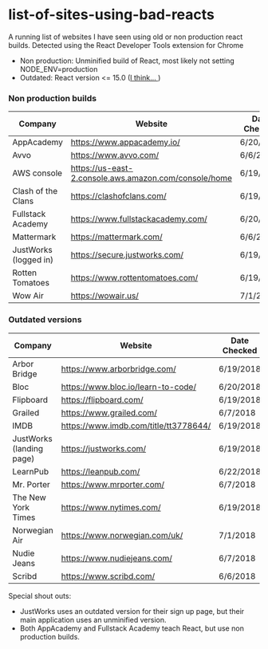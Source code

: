 # list-of-sites-using-bad-reacts
A running list of websites I have seen using old or non production react builds. Detected using the React Developer Tools extension for Chrome

* Non production: Unminified build of React, most likely not setting NODE_ENV=production
* Outdated: React version <= 15.0 ([I think... ](https://github.com/facebook/react-devtools/blob/2f05848dc8c68d939b3f9077f876650cf48e1874/backend/installGlobalHook.js#L112))

### Non production builds
| Company | Website | Date Checked |
|---------|---------|--------------|
| AppAcademy | https://www.appacademy.io/ | 6/20/2018 |
| Avvo | https://www.avvo.com/ | 6/6/2018 |
| AWS console | https://us-east-2.console.aws.amazon.com/console/home | 6/19/2018 |
| Clash of the Clans | https://clashofclans.com/ | 6/19/2018 |
| Fullstack Academy | https://www.fullstackacademy.com/ | 6/20/2018 |
| Mattermark |https://mattermark.com/ | 6/6/2018 |
| JustWorks (logged in) | https://secure.justworks.com/ | 6/19/2018 |
| Rotten Tomatoes | https://www.rottentomatoes.com/ | 6/19/2018 |
| Wow Air | https://wowair.us/ | 7/1/2018 |

### Outdated versions
| Company | Website | Date Checked |
|---------|---------|--------------|
| Arbor Bridge | https://www.arborbridge.com/ | 6/19/2018 |
| Bloc | https://www.bloc.io/learn-to-code/ | 6/20/2018 |
| Flipboard | https://flipboard.com/ | 6/19/2018 |
| Grailed | https://www.grailed.com/ | 6/7/2018 |
| IMDB | https://www.imdb.com/title/tt3778644/ | 6/19/2018 |
| JustWorks (landing page) | https://justworks.com/ | 6/19/2018 |
| LearnPub | https://leanpub.com/ | 6/22/2018 |
| Mr. Porter | https://www.mrporter.com/ | 6/7/2018 |
| The New York Times | https://www.nytimes.com/ | 6/19/2018 |
| Norwegian Air | https://www.norwegian.com/uk/ | 7/1/2018 |
| Nudie Jeans | https://www.nudiejeans.com/ | 6/7/2018 |
| Scribd | https://www.scribd.com/ | 6/6/2018 |

Special shout outs:
  * JustWorks uses an outdated version for their sign up page, but their main application uses an unminified version.
  * Both AppAcademy and Fullstack Academy teach React, but use non production builds.
